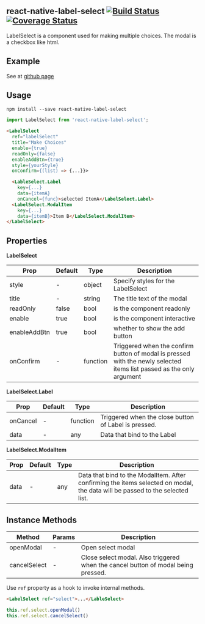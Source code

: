 ## react-native-label-select [![Build Status](https://travis-ci.org/xgfe/react-native-label-select.svg?branch=master)](https://travis-ci.org/xgfe/react-native-label-select) [![Coverage Status](https://coveralls.io/repos/github/Tinysymphony/react-native-label-select/badge.svg?branch=master)](https://coveralls.io/github/Tinysymphony/react-native-label-select?branch=master)
LabelSelect is a component used for making multiple choices. The modal is a checkbox like html.

## Example

See at [github page](https://github.com/Tinysymphony/react-native-label-select#readme)

## Usage

```shell
npm install --save react-native-label-select
```

```js
import LabelSelect from 'react-native-label-select';
```

```html
<LabelSelect
  ref="labelSelect"
  title="Make Choices"
  enable={true}
  readOnly={false}
  enableAddBtn={true}
  style={yourStyle}
  onConfirm={(list) => {...}}>

  <LableSelect.Label
    key={...}
    data={itemA}
    onCancel={func}>selected ItemA</LabelSelect.Label>
  <LabelSelect.ModalItem
    key={...}
    data={itemB}>Item B</LabelSelect.ModalItem>
</LabelSelect>

```

## Properties

**LabelSelect**

| Prop | Default | Type | Description |
| --- | --- | --- | --- |
| style | - | object | Specify styles for the LabelSelect |
| title | - | string | The title text of the modal |
| readOnly | false | bool | is the component readonly |
| enable | true | bool | is the component interactive  |
| enableAddBtn | true | bool | whether to show the add button |
| onConfirm | - | function | Triggered when the confirm button of modal is pressed with the newly selected items list passed as the only argument |


**LabelSelect.Label**


| Prop | Default | Type | Description |
| --- | --- | --- | --- |
| onCancel | - | function | Triggered when the close button of Label is pressed. |
|data| -| any | Data that bind to the Label |

**LabelSelect.ModalItem**




| Prop | Default | Type | Description |
| --- | --- | --- | --- |
| data | - | any | Data that bind to the ModalItem. After confirming the items selected on modal, the data will be passed to the selected list. |


## Instance Methods


| Method | Params | Description |
| --- | --- | --- |
| openModal | - | Open select modal |
| cancelSelect | - | Close select modal. Also triggered when the cancel button of modal being pressed. |

Use `ref` property as a hook to invoke internal methods.

```html
<LabelSelect ref="select">...</LableSelect>
```

```js
this.ref.select.openModal()
this.ref.select.cancelSelect()
```
